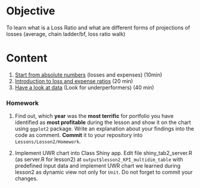 # Objective
To learn what is a Loss Ratio and what are different forms of projections of losses (average, chain ladder/bf, loss ratio walk)

# Content
1) [Start from absolute numbers](Support/L2_losses_and_expenses.md) (losses and expenses) (10min)
2) [Introduction to loss and expense ratios](Support/L2_loss_and_expense_ratios.md) (20 min)
3) [Have a look at data](Support/L2_visualisation.md) (Look for underperformers) (40 min)

### Homework
1) Find out, which __year__ was the __most terrific__ for portfolio you have identified as __most profitable__ during the lesson and show it on the chart using `ggplot2` package. Write an explanation about your findings into the code as comment. __Commit__ it to your repository into `Lessons/Lesson2/Homework`.

2) Implement UWR chart into Class Shiny app. 
Edit file shiny_tab2_server.R (as server.R for lesson2) at `output$lesson2_KPI_multidim_table` with predefined input data and implement UWR chart we learned during lesson2 as dynamic view not only for `Unit`. Do not forget to commit your changes.
